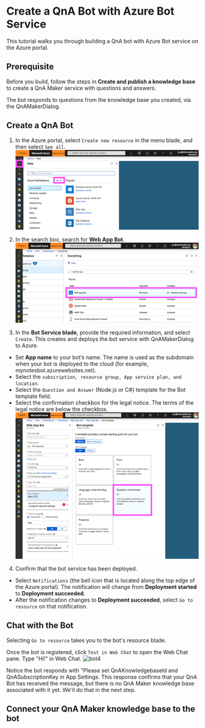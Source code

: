 # Create a QnA Bot with Azure Bot Service
This tutorial walks you through building a QnA bot with Azure Bot service on the Azure portal.

## Prerequisite
Before you build, follow the steps in **Create and publish a knowledge base** to create a QnA Maker service with questions and answers.

The bot responds to questions from the knowledge base you created, via the QnAMakerDialog.

## Create a QnA Bot
1. In the Azure portal, select ```Create new resource``` in the menu blade, and then select ```See all```.
![bot1](https://github.com/jCho23/BotWorkshop/blob/master/Resouces/Images/bot1.png)

2. In the search box, search for **Web App Bot**.
![bot2](https://github.com/jCho23/BotWorkshop/blob/master/Resouces/Images/bot2.png)

3. In the **Bot Service blade**, provide the required information, and select ```Create```. This creates and deploys the bot service with QnAMakerDialog to Azure.
* Set **App name** to your bot’s name. The name is used as the subdomain when your bot is deployed to the cloud (for example, mynotesbot.azurewebsites.net).
* Select the ```subscription, resource group, App service plan, and location```.
* Select the ```Question and Answer``` (Node.js or C#) template for the Bot template field.
* Select the confirmation checkbox for the legal notice. The terms of the legal notice are below the checkbox.
![bot3](https://github.com/jCho23/BotWorkshop/blob/master/Resouces/Images/bot3.png)

4. Confirm that the bot service has been deployed. 
* Select ```Notifications``` (the bell icon that is located along the top edge of the Azure portal). The notification will change from **Deployment started** to **Deployment succeeded**.
* After the notification changes to **Deployment succeeded**, select ```Go to resource``` on that notification.

## Chat with the Bot
Selecting ```Go to resource``` takes you to the bot's resource blade.

Once the bot is registered, click ```Test in Web Chat``` to open the Web Chat pane. Type "Hi!" in Web Chat.
![bot4]()

Notice the bot responds with "Please set QnAKnowledgebaseId and QnASubscriptionKey in App Settings. This response confirms that your QnA Bot has received the message, but there is no QnA Maker knowledge base associated with it yet. We'll do that in the next step.

## Connect your QnA Maker knowledge base to the bot


